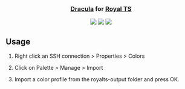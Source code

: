 <h3 align="center">
	<img src="https://raw.githubusercontent.com/catppuccin/catppuccin/main/assets/misc/transparent.png" height="30" width="0px"/>
	<a href="https://draculatheme.com/">Dracula</a> for <a href="https://www.royalapps.com/ts/win/features">Royal TS</a>
	<img src="https://raw.githubusercontent.com/catppuccin/catppuccin/main/assets/misc/transparent.png" height="30" width="0px"/>
</h3>

<p align="center">
	<a href="https://github.com/grokdesigns/royalts-dracula/stargazers"><img src="https://img.shields.io/github/stars/grokdesigns/royalts-dracula?colorA=363a4f&colorB=b7bdf8&style=for-the-badge"></a>
	<a href="https://github.com/grokdesigns/royalts-dracula/issues"><img src="https://img.shields.io/github/issues/grokdesigns/royalts-dracula?colorA=363a4f&colorB=f5a97f&style=for-the-badge"></a>
	<a href="https://github.com/grokdesigns/royalts-dracula/contributors"><img src="https://img.shields.io/github/contributors/grokdesigns/royalts-dracula?colorA=363a4f&colorB=a6da95&style=for-the-badge"></a>
</p>



## Usage

1. Right click an SSH connection > Properties > Colors

2. Click on Palette > Manage > Import

3. Import a color profile from the royalts-output folder and press OK.